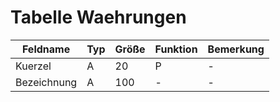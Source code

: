 #	Tabelle Waehrungen



| Feldname    | Typ | Größe | Funktion | Bemerkung |
|-------------|-----|-------|----------|-----------|
| Kuerzel     | A   | 20    | P        | -         |
| Bezeichnung | A   | 100   | -        | -         |


